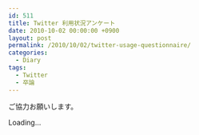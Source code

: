 ```yaml
---
id: 511
title: Twitter 利用状況アンケート
date: 2010-10-02 00:00:00 +0900
layout: post
permalink: /2010/10/02/twitter-usage-questionnaire/
categories:
  - Diary
tags:
  - Twitter
  - 卒論
---
```

ご協力お願いします。

Loading&#8230;
